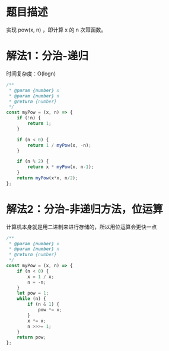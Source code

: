 # 题目描述

实现 pow(x, n) ，即计算 x 的 n 次幂函数。

# 解法1：分治-递归

时间复杂度：O(logn)

``` js
/**
 * @param {number} x
 * @param {number} n
 * @return {number}
 */
const myPow = (x, n) => {
    if (!n) {
        return 1;
    }

    if (n < 0) {
        return 1 / myPow(x, -n);
    }

    if (n % 2) {
        return x * myPow(x, n-1);
    }
    return myPow(x*x, n/2);
};
```

# 解法2：分治-非递归方法，位运算

计算机本身就是用二进制来进行存储的，所以用位运算会更快一点

``` js
/**
 * @param {number} x
 * @param {number} n
 * @return {number}
 */
const myPow = (x, n) => {
    if (n < 0) {
        x = 1 / x;
        n = -n;
    }
    let pow = 1;
    while (n) {
        if (n & 1) {
            pow *= x;
        }
        x *= x;
        n >>>= 1;
    }
    return pow;
};
```